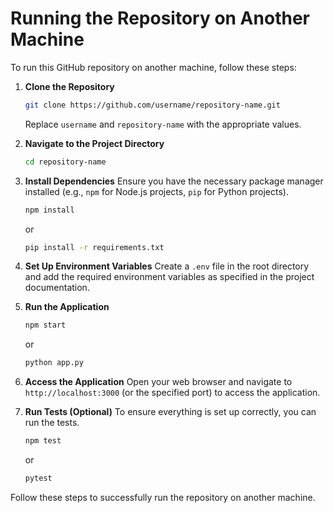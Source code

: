 # Running the Repository on Another Machine

To run this GitHub repository on another machine, follow these steps:

1. **Clone the Repository**
    ```sh
    git clone https://github.com/username/repository-name.git
    ```
    Replace `username` and `repository-name` with the appropriate values.

2. **Navigate to the Project Directory**
    ```sh
    cd repository-name
    ```

3. **Install Dependencies**
    Ensure you have the necessary package manager installed (e.g., `npm` for Node.js projects, `pip` for Python projects).
    ```sh
    npm install
    ```
    or
    ```sh
    pip install -r requirements.txt
    ```

4. **Set Up Environment Variables**
    Create a `.env` file in the root directory and add the required environment variables as specified in the project documentation.

5. **Run the Application**
    ```sh
    npm start
    ```
    or
    ```sh
    python app.py
    ```

6. **Access the Application**
    Open your web browser and navigate to `http://localhost:3000` (or the specified port) to access the application.

7. **Run Tests (Optional)**
    To ensure everything is set up correctly, you can run the tests.
    ```sh
    npm test
    ```
    or
    ```sh
    pytest
    ```

Follow these steps to successfully run the repository on another machine.
